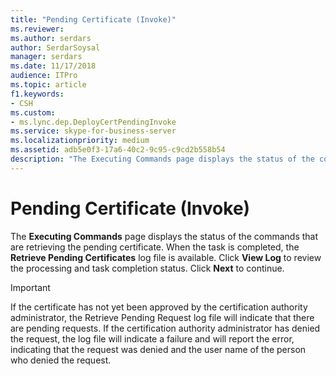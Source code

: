 ```yaml
---
title: "Pending Certificate (Invoke)"
ms.reviewer: 
ms.author: serdars
author: SerdarSoysal
manager: serdars
ms.date: 11/17/2018
audience: ITPro
ms.topic: article
f1.keywords:
- CSH
ms.custom:
- ms.lync.dep.DeployCertPendingInvoke
ms.service: skype-for-business-server
ms.localizationpriority: medium
ms.assetid: adb5e0f3-17a6-40c2-9c95-c9cd2b558b54
description: "The Executing Commands page displays the status of the commands that are retrieving the pending certificate. When the task is completed, the Retrieve Pending Certificates log file is available. Click View Log to review the processing and task completion status. Click Next to continue."
---
```


# Pending Certificate (Invoke)
 
The **Executing Commands** page displays the status of the commands that are retrieving the pending certificate. When the task is completed, the **Retrieve Pending Certificates** log file is available. Click **View Log** to review the processing and task completion status. Click **Next** to continue.
  
> [!IMPORTANT]
> If the certificate has not yet been approved by the certification authority administrator, the Retrieve Pending Request log file will indicate that there are pending requests. If the certification authority administrator has denied the request, the log file will indicate a failure and will report the error, indicating that the request was denied and the user name of the person who denied the request. 
  

